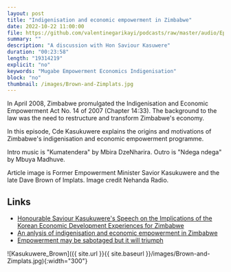 ```yaml
---
layout: post
title: "Indigenisation and economic empowerment in Zimbabwe"
date: 2022-10-22 11:00:00
file: https://github.com/valentinegarikayi/podcasts/raw/master/audio/Ep03_2022_Saviour Kasukuwere.mp3
summary: ""
description: "A discussion with Hon Saviour Kasuwere"
duration: "00:23:58"
length: "19314219"
explicit: "no"
keywords: "Mugabe Empowerment Economics Indigenisation"
block: "no"
thumbnail: /images/Brown-and-Zimplats.jpg
---
```


In April 2008, Zimbabwe promulgated the Indigenisation and Economic Empowerment Act No. 14 of 2007 (Chapter 14:33). The background to the law was the need to restructure and transform Zimbabwe's economy.

In this episode, Cde Kasukuwere explains the origins and motivations of Zimbabwe's indigenisation and economic empowerment programme.

Intro music is "Kumatendera" by Mbira DzeNharira. Outro is "Ndega ndega" by Mbuya Madhuve.

Article image is Former Empowerment Minister Savior Kasukuwere and the late Dave Brown of Implats. Image credit Nehanda Radio.

<!--more-->

## Links
* [Honourable Saviour Kasukuwere's Speech on the Implications of the Korean Economic Development Experiences for Zimbabwe](https://saviourkasukuwere.blogspot.com/2011/11/honourable-saviour-kasukuweres-speech.html?m=1)
* [An anlysis of indigenisation and economic empowerment in Zimbabwe](exams.apps.accaglobal.com/acca-pr-web/certificates/validate)
* [Empowerment may be sabotaged but it will triumph](https://www.newzimbabwe.com/empowerment-may-be-sabotaged-but-it-will-triumph-vows-kasukuwere-in-tribute-to-mining-veteran-david-brown/)

![Kasukuwere_Brown]({{ site.url }}{{ site.baseurl }}/images/Brown-and-Zimplats.jpg){:width="300"}

<!-- Google tag (gtag.js) -->
<script async src="https://www.googletagmanager.com/gtag/js?id=G-02DTBF3N7T"></script>
<script>
  window.dataLayer = window.dataLayer || [];
  function gtag(){dataLayer.push(arguments);}
  gtag('js', new Date());

  gtag('config', 'G-02DTBF3N7T');
</script>
